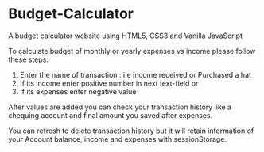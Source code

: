 # Budget-Calculator
A budget calculator website using HTML5, CSS3 and Vanilla JavaScript

To calculate budget of monthly or yearly expenses vs income please follow these steps:

1) Enter the name of transaction : i.e income received or Purchased a hat
2) If its income enter positive number in next text-field or
3) If its expenses enter negative value 

After values are added you can check your transaction history like a chequing account and final amount you saved after expenses.

You can refresh to delete transaction history but it will retain information of your Account balance, income and expenses with sessionStorage.

